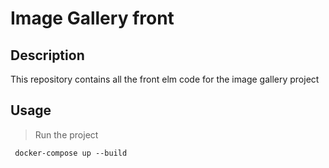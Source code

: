 # Image Gallery front

## Description

This repository contains all the front elm code for the image gallery project

## Usage

> Run the project 

``` docker-compose up --build```